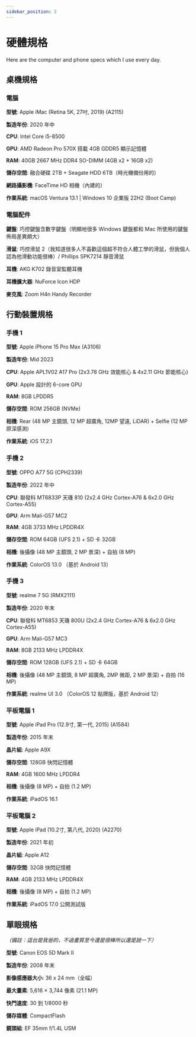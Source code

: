 ```yaml
---
sidebar_position: 2
---
```


# 硬體規格

Here are the computer and phone specs which I use every day.

## 桌機規格

### 電腦

**型號**: Apple iMac (Retina 5K, 27吋, 2019) (A2115)

**製造年份**: 2020 年中

**CPU**: Intel Core i5-8500

**GPU**: AMD Radeon Pro 570X 搭載 4GB GDDR5 顯示記憶體

**RAM**: 40GB 2667 MHz DDR4 SO-DIMM (4GB x2 + 16GB x2)

**儲存空間**: 融合硬碟 2TB + Seagate HDD 6TB（時光機備份用的）

**網路攝影機**: FaceTime HD 相機（內建的）

**作業系統**: macOS Ventura 13.1 | Windows 10 企業版 22H2 (Boot Camp)

### 電腦配件

**鍵盤**: 巧控鍵盤含數字鍵盤（明顯地很多 Windows 鍵盤都和 Mac 所使用的鍵盤佈局差異頗大）

**滑鼠**: 巧控滑鼠 2（我知道很多人不喜歡這個超不符合人體工學的滑鼠，但我個人認為他滑動功能很棒）/ Phillips SPK7214 靜音滑鼠

**耳機**: AKG K702 錄音室監聽耳機

**耳機擴大器**: NuForce Icon HDP

**麥克風**: Zoom H4n Handy Recorder

## 行動裝置規格

### 手機 1

**型號**: Apple iPhone 15 Pro Max (A3106)

**製造年份**: Mid 2023

**CPU**: Apple APL1V02 A17 Pro (2x3.78 GHz 效能核心 & 4x2.11 GHz 節能核心)

**GPU**: Apple 設計的 6-core GPU

**RAM**: 8GB LPDDR5

**儲存空間**: ROM 256GB (NVMe)

**相機**: Rear (48 MP 主鏡頭, 12 MP 超廣角, 12MP 望遠, LiDAR) + Selfie (12 MP 原深感測)

**作業系統**: iOS 17.2.1


### 手機 2

**型號**: OPPO A77 5G (CPH2339)

**製造年份**: 2022 年中

**CPU**: 聯發科 MT6833P 天璣 810 (2x2.4 GHz Cortex-A76 & 6x2.0 GHz Cortex-A55)

**GPU**: Arm Mali-G57 MC2

**RAM**: 4GB 3733 MHz LPDDR4X

**儲存空間**: ROM 64GB (UFS 2.1) + SD 卡 32GB

**相機**: 後攝像 (48 MP 主鏡頭, 2 MP 景深) + 自拍 (8 MP)

**作業系統**: ColorOS 13.0 （基於 Android 13）

### 手機 3

**型號**: realme 7 5G (RMX2111)

**製造年份**: 2020 年末

**CPU**: 聯發科 MT6853 天璣 800U (2x2.4 GHz Cortex-A76 & 6x2.0 GHz Cortex-A55)

**GPU**: Arm Mali-G57 MC3

**RAM**: 8GB 2133 MHz LPDDR4X

**儲存空間**: ROM 128GB (UFS 2.1) + SD 卡 64GB

**相機**: 後攝像 (48 MP 主鏡頭, 8 MP 超廣角, 2MP 微距, 2 MP 景深) + 自拍 (16 MP)

**作業系統**: realme UI 3.0 （ColorOS 12 貼牌版，基於 Android 12）

### 平板電腦 1

**型號**: Apple iPad Pro (12.9寸, 第一代, 2015) (A1584)

**製造年份**: 2015 年末

**晶片組**: Apple A9X

**儲存空間**: 128GB 快閃記憶體

**RAM**: 4GB 1600 MHz LPDDR4

**相機**: 後攝像 (8 MP) + 自拍 (1.2 MP)

**作業系統**: iPadOS 16.1

### 平板電腦 2

**型號**: Apple iPad (10.2寸, 第八代, 2020) (A2270)

**製造年份**: 2021 年初

**晶片組**: Apple A12

**儲存空間**: 32GB 快閃記憶體

**RAM**: 4GB 2133 MHz LPDDR4X

**相機**: 後攝像 (8 MP) + 自拍 (1.2 MP)

**作業系統**: iPadOS 17.0 公開測試版

## 單眼規格

*（備註：這台是我爸的，不過畫質至今還是很棒所以還是說一下）*

**型號**: Canon EOS 5D Mark II

**製造年份**: 2008 年末

**影像感應器大小**: 36 x 24 mm（全幅）

**最大畫素**: 5,616 × 3,744 像素 (21.1 MP)

**快門速度**: 30 到 1/8000 秒

**儲存媒體**: CompactFlash

**鏡頭組**: EF 35mm f/1.4L USM

